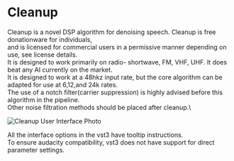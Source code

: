 # Cleanup 
Cleanup is a novel DSP algorithm for denoising speech. Cleanup is free donationware for individuals,\
and is licensed for commercial users in a permissive manner depending on use, see license details.\
It is designed to work primarily on radio- shortwave, FM, VHF, UHF. It does beat any AI currently on the market.\
It is designed to work at a 48hkz input rate, but the core algorithm can be adapted for use at 6,12,and 24k rates.\
The use of a notch filter(carrier suppression) is highly advised before this algorithm in the pipeline.\
Other noise filtration methods should be placed after cleanup.\



![Cleanup User Interface Photo](https://i.imgur.com/465sJq4.png)

All the interface options in the vst3 have tooltip instructions.\
To ensure audacity compatibility, vst3 does not have support for direct parameter settings.
